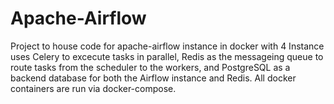 # Apache-Airflow
Project to house code for apache-airflow instance in docker with 4  Instance uses Celery to excecute tasks in parallel, Redis as the messageing queue to route tasks from the scheduler to the workers, and PostgreSQL as a backend database for both the Airflow instance and Redis.  All docker containers are run via docker-compose.
